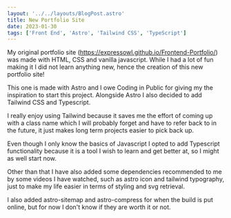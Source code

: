 ```yaml
---
layout: '../../layouts/BlogPost.astro'
title: New Portfolio Site
date: 2023-01-30
tags: ['Front End', 'Astro', 'Tailwind CSS', 'TypeScript']
---
```


My original portfolio site (https://expressowl.github.io/Frontend-Portfolio/) was made with HTML, CSS and vanilla javascript. While I had a lot of fun making it I did not learn anything new, hence the creation of this new portfolio site! 

This one is made with Astro and I owe Coding in Public for giving my the inspiration to 
start this project. Alongside Astro I also decided to add Tailwind CSS and Typescript.

I really enjoy using Tailwind because it saves me the effort of coming up with a class name which I will probably forget and have to refer back to in the future, it just makes long term projects easier to pick back up.

Even though I only know the basics of Javascript I opted to add Typescript functionality because it is a tool I wish to learn and get better at, so I might as well start now.

Other than that I have also added some dependencies recommended to me by some videos I have watched, such as astro icon and tailwind typography, just to make my life easier in terms of styling and svg retrieval. 

I also added astro-sitemap and astro-compress for when the build is put online, but for now I don't know if they are worth it or not.